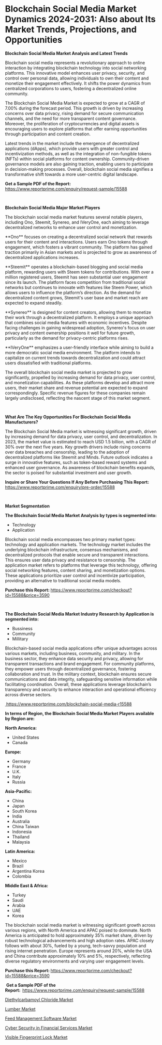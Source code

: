 <p><h1>Blockchain Social Media Market Dynamics 2024-2031: Also about Its Market Trends, Projections, and Opportunities</h1></p><p><strong>Blockchain Social Media Market Analysis and Latest Trends</strong></p>
<p><p>Blockchain social media represents a revolutionary approach to online interaction by integrating blockchain technology into social networking platforms. This innovative model enhances user privacy, security, and control over personal data, allowing individuals to own their content and monetize their engagement effectively. It shifts the power dynamics from centralized corporations to users, fostering a decentralized online community.</p><p>The Blockchain Social Media Market is expected to grow at a CAGR of 7.00% during the forecast period. This growth is driven by increasing concerns over data privacy, rising demand for secure communication channels, and the need for more transparent content governance. Moreover, the proliferation of cryptocurrencies and digital assets is encouraging users to explore platforms that offer earning opportunities through participation and content creation.</p><p>Latest trends in the market include the emergence of decentralized applications (dApps), which provide users with greater control and incentivization methods, as well as the integration of non-fungible tokens (NFTs) within social platforms for content ownership. Community-driven governance models are also gaining traction, enabling users to participate in decision-making processes. Overall, blockchain social media signifies a transformative shift towards a more user-centric digital landscape.</p></p>
<p><strong>Get a Sample PDF of the Report:&nbsp;</strong> <a href="https://www.reportprime.com/enquiry/request-sample/15588?utm_campaign=1140&utm_medium=2&utm_source=Github&utm_content=ia&utm_term=28102024&utm_id=blockchain-social-media">https://www.reportprime.com/enquiry/request-sample/15588</a></p>
<p>&nbsp;</p>
<p><strong>Blockchain Social Media Major Market Players</strong></p>
<p><p>The blockchain social media market features several notable players, including Ono, Steemit, Synereo, and IVeryOne, each aiming to leverage decentralized networks to enhance user control and monetization.</p><p>**Ono** focuses on creating a decentralized social network that rewards users for their content and interactions. Users earn Ono tokens through engagement, which fosters a vibrant community. The platform has gained traction primarily in Asian markets and is projected to grow as awareness of decentralized applications increases. </p><p>**Steemit** operates a blockchain-based blogging and social media platform, rewarding users with Steem tokens for contributions. With over a million registered users, Steemit has seen substantial user engagement since its launch. The platform faces competition from traditional social networks but continues to innovate with features like Steem Power, which allows users to influence the platform’s direction. As the demand for decentralized content grows, Steemit's user base and market reach are expected to expand steadily.</p><p>**Synereo** is designed for content creators, allowing them to monetize their work through a decentralized platform. It employs a unique approach that combines social media features with economic incentives. Despite facing challenges in gaining widespread adoption, Synereo's focus on user privacy and content ownership positions it well for future growth, particularly as the demand for privacy-centric platforms rises.</p><p>**IVeryOne** emphasizes a user-friendly interface while aiming to build a more democratic social media environment. The platform intends to capitalize on current trends towards decentralization and could attract users dissatisfied with traditional platforms.</p><p>The overall blockchain social media market is projected to grow significantly, propelled by increasing demand for data privacy, user control, and monetization capabilities. As these platforms develop and attract more users, their market share and revenue potential are expected to expand correspondingly. Specific revenue figures for these companies remain largely undisclosed, reflecting the nascent stage of this market segment.</p></p>
<p>&nbsp;</p>
<p><strong>What Are The Key Opportunities For Blockchain Social Media Manufacturers?</strong></p>
<p><p>The Blockchain Social Media market is witnessing significant growth, driven by increasing demand for data privacy, user control, and decentralization. In 2023, the market value is estimated to reach USD 1.5 billion, with a CAGR of 30% over the next five years. Key growth drivers include rising concerns over data breaches and censorship, leading to the adoption of decentralized platforms like Steemit and Minds. Future outlook indicates a surge in innovative features, such as token-based reward systems and enhanced user governance. As awareness of blockchain benefits expands, the sector is poised for substantial investment and user growth.</p></p>
<p><strong>Inquire or Share Your Questions If Any Before Purchasing This Report:</strong> <a href="https://www.reportprime.com/enquiry/pre-order/15588?utm_campaign=1140&utm_medium=2&utm_source=Github&utm_content=ia&utm_term=28102024&utm_id=blockchain-social-media">https://www.reportprime.com/enquiry/pre-order/15588</a></p>
<p>&nbsp;</p>
<p><strong>Market Segmentation</strong></p>
<p><strong>The Blockchain Social Media Market Analysis by types is segmented into:</strong></p>
<p><ul><li>Technology</li><li>Application</li></ul></p>
<p><p>Blockchain social media encompasses two primary market types: technology and application markets. The technology market includes the underlying blockchain infrastructure, consensus mechanisms, and decentralized protocols that enable secure and transparent interactions. This ensures user data privacy and resistance to censorship. The application market refers to platforms that leverage this technology, offering social networking features, content sharing, and monetization options. These applications prioritize user control and incentivize participation, providing an alternative to traditional social media models.</p></p>
<p><strong>Purchase this Report:&nbsp;</strong><a href="https://www.reportprime.com/checkout?id=15588&price=3590&utm_campaign=1140&utm_medium=2&utm_source=Github&utm_content=ia&utm_term=28102024&utm_id=blockchain-social-media">https://www.reportprime.com/checkout?id=15588&price=3590</a></p>
<p>&nbsp;</p>
<p><strong>The Blockchain Social Media Market Industry Research by Application is segmented into:</strong></p>
<p><ul><li>Bussiness</li><li>Community</li><li>Millitary</li></ul></p>
<p><p>Blockchain-based social media applications offer unique advantages across various markets, including business, community, and military. In the business sector, they enhance data security and privacy, allowing for transparent transactions and brand engagement. For community platforms, they empower users through decentralized governance, fostering collaboration and trust. In the military context, blockchain ensures secure communications and data integrity, safeguarding sensitive information while facilitating coordination. Overall, these applications leverage blockchain’s transparency and security to enhance interaction and operational efficiency across diverse sectors.</p></p>
<p><a href="https://www.reportprime.com/blockchain-social-media-r15588?utm_campaign=1140&utm_medium=2&utm_source=Github&utm_content=ia&utm_term=28102024&utm_id=blockchain-social-media">&nbsp;https://www.reportprime.com/blockchain-social-media-r15588</a></p>
<p><strong>In terms of Region, the Blockchain Social Media Market Players available by Region are:</strong></p>
<p>
    <p> <strong> North America: </strong>
        <ul>
            <li>United States</li>
            <li>Canada</li>
        </ul>
        </p> 
    <p> <strong> Europe: </strong>
        <ul>
            <li>Germany</li>
            <li>France</li>
            <li>U.K.</li>
            <li>Italy</li>
            <li>Russia</li>
        </ul>
        </p> 
    <p> <strong> Asia-Pacific: </strong>
        <ul>
            <li>China</li>
            <li>Japan</li>
            <li>South Korea</li>
            <li>India</li>
            <li>Australia</li>
            <li>China Taiwan</li>
            <li>Indonesia</li>
            <li>Thailand</li>
            <li>Malaysia</li>
        </ul>
        </p> 
    <p> <strong> Latin America: </strong>
        <ul>
            <li>Mexico</li>
            <li>Brazil</li>
            <li>Argentina Korea</li>
            <li>Colombia</li>
        </ul>
        </p> 
    <p> <strong> Middle East & Africa: </strong>
        <ul>
            <li>Turkey</li>
            <li>Saudi</li>
            <li>Arabia</li>
            <li>UAE</li>
            <li>Korea</li>
        </ul>
    </p>
    </p>
<p><p>The blockchain social media market is witnessing significant growth across various regions, with North America and APAC poised to dominate. North America is anticipated to hold approximately 35% market share, driven by robust technological advancements and high adoption rates. APAC closely follows with about 30%, fueled by a young, tech-savvy population and rising internet penetration. Europe represents around 20%, while the USA and China contribute approximately 10% and 5%, respectively, reflecting diverse regulatory environments and varying user engagement levels.</p></p>
<p><strong>Purchase this Report: </strong><a href="https://www.reportprime.com/checkout?id=15588&price=3590&utm_campaign=1140&utm_medium=2&utm_source=Github&utm_content=ia&utm_term=28102024&utm_id=blockchain-social-media">https://www.reportprime.com/checkout?id=15588&price=3590</a></p>
<p>&nbsp;<strong>Get a Sample PDF of the Report:&nbsp;&nbsp;</strong><a href="https://www.reportprime.com/enquiry/request-sample/15588?utm_campaign=1140&utm_medium=2&utm_source=Github&utm_content=ia&utm_term=28102024&utm_id=blockchain-social-media">https://www.reportprime.com/enquiry/request-sample/15588</a></p>
<p><strong></strong></p>
<p><p><a href="https://www.linkedin.com/pulse/global-diethylcarbamoyl-chloride-nexus-sector-confluences-regional-j2p6c?utm_campaign=1140&utm_medium=2&utm_source=Github&utm_content=ia&utm_term=28102024&utm_id=blockchain-social-media">Diethylcarbamoyl Chloride Market</a></p><p><a href="https://www.linkedin.com/pulse/lumber-industry-insights-report-analyzing-market-trends-applications-jwwwc?utm_campaign=1140&utm_medium=2&utm_source=Github&utm_content=ia&utm_term=28102024&utm_id=blockchain-social-media">Lumber Market</a></p><p><a href="https://github.com/b9uxfeyen/Market-Research-Report-List-1/blob/main/feed-management-software-market.md?utm_campaign=1140&utm_medium=2&utm_source=Github&utm_content=ia&utm_term=28102024&utm_id=blockchain-social-media">Feed Management Software Market</a></p><p><a href="https://github.com/siennagx1ahafter/Market-Research-Report-List-1/blob/main/cyber-security-in-financial-services-market.md?utm_campaign=1140&utm_medium=2&utm_source=Github&utm_content=ia&utm_term=28102024&utm_id=blockchain-social-media">Cyber Security in Financial Services Market</a></p><p><a href="https://issuu.com/reportprime-2/docs/visible-fingerprint-lock-market-siz_4ea8f45d9c0bc9?utm_campaign=1140&utm_medium=2&utm_source=Github&utm_content=ia&utm_term=28102024&utm_id=blockchain-social-media">Visible Fingerprint Lock Market</a></p></p>